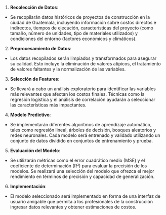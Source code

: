 1. **Recolección de Datos**:
- Se recopilarán datos históricos de proyectos de construcción en la ciudad de Guatemala, incluyendo información sobre costos directos e indirectos, tiempos de ejecución, características del proyecto (como tamaño, número de unidades, tipo de materiales utilizados) y condiciones del entorno (factores económicos y climáticos).

2. **Preprocesamiento de Datos**:
- Los datos recopilados serán limpiados y transformados para asegurar su calidad. Esto incluye la eliminación de valores atípicos, el tratamiento de valores faltantes y la normalización de las variables.

3. **Selección de Features**:
- Se llevará a cabo un análisis exploratorio para identificar las variables más relevantes que afectan los costos finales. Técnicas como la regresión logística y el análisis de correlación ayudarán a seleccionar las características más impactantes.

4. **Modelo Predictivo**:
- Se implementarán diferentes algoritmos de aprendizaje automático, tales como regresión lineal, árboles de decisión, bosques aleatorios y redes neuronales. Cada modelo será entrenado y validado utilizando un conjunto de datos dividido en conjuntos de entrenamiento y prueba.

5. **Evaluación del Modelo**:
- Se utilizarán métricas como el error cuadrático medio (MSE) y el coeficiente de determinación (R²) para evaluar la precisión de los modelos. Se realizará una selección del modelo que ofrezca el mejor rendimiento en términos de precisión y capacidad de generalización.

6. **Implementación**:
- El modelo seleccionado será implementado en forma de una interfaz de usuario amigable que permita a los profesionales de la construcción ingresar datos relevantes y obtener estimaciones de costos.